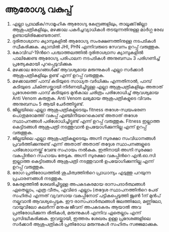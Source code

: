 # ആരോഗ്യ വകുപ്പ്

1.  എല്ലാ പ്രാഥമിക/സാമൂഹിക ആരോഗ്യ കേന്ദ്രങ്ങളിലും, താലൂക്ക്/ജില്ലാ ആശുപത്രികളിലും, മഴക്കാല പകര്‍ച്ചവ്യാധികള്‍ തടയുന്നതിനുള്ള മാര്‍ഗ്ഗ രേഖ ഉണ്ടായിരിക്കേണ്ടതാണ്.
2.  ദുരിതാശ്വാസ ക്യാമ്പുകളില്‍ ആരോഗ്യ സംരക്ഷണത്തിനുള്ള നടപടികള്‍ സ്വീകരിക്കുക. ക്യാമ്പില്‍ JHI, PHN എന്നിവരുടെ സേവനം ഉറപ്പ് വരുത്തുക.
3.  കോവിഡ്-19ന്‍റെ പശ്ചാത്തലത്തില്‍ ദുരിതാശ്വാസ ക്യാമ്പുകളില്‍ പാലിക്കേണ്ട ആരോഗ്യ പരിപാലന നടപടികള്‍ അനുബന്ധം 3 പരിഗണിച്ച് പ്രത്യേകമായി പുറപ്പെടുവിക്കുക
4.  മഴക്കാല രോഗങ്ങള്‍ക്ക് ആവശ്യമായ മരുന്നുകള്‍ എല്ലാ സര്‍ക്കാര്‍ ആശുപത്രികളിലും ഉണ്ട് എന്ന് ഉറപ്പ് വരുത്തുക.
5.  മഴക്കാലത്ത്‌ പാമ്പ് കടിയുടെ സാധ്യത വര്‍ധിക്കും എന്നതിനാല്‍, പാമ്പ് കടിയുടെ ചികിത്സയ്ക്കായി നിര്‍ണയിച്ചിട്ടുള്ള എല്ലാ ആശുപത്രികളിലും അതാത് പ്രദേശത്തെ പാമ്പ് കടിയുടെ മുന്‍കാല ചരിത്രം പരിശോധിച്ച് ആവശ്യമായ Anti Venom കരുതുക. Anti Venom ലഭ്യമായ ആശുപത്രികളുടെ വിവരം അനുബന്ധം 5 ആയി ചേര്‍ത്തിട്ടുണ്ട്.
6.  ജില്ലയിലെ എല്ലാ ആശുപത്രികളുടെയും fitness തദേശ-സ്വയംഭരണ പൊതുമരാമത്ത് വകുപ്പ് എഞ്ചിനീയറെകൊണ്ട് അതാത് തദേശ സ്ഥാപനങ്ങള്‍ പരിശോധിച്ചിട്ടുണ്ട് എന്ന് ഉറപ്പ് വരുത്തുക. Fitness ഇല്ലാത്ത കെട്ടിടങ്ങള്‍ ആശുപത്രി നടത്തുവാന്‍ ഉപയോഗിക്കുന്നില്ല എന്ന് ഉറപ്പ് വരുത്തുക.
7.  ജില്ലയിലെ എല്ലാ ആശുപത്രികളുടെയും അഗ്നി സുരക്ഷാ സംവിധാനങ്ങള്‍ പ്രവര്‍ത്തിക്കുന്നുണ്ട് എന്ന് അതാത് അതാത് തദ്ദേശ സ്ഥാപനങ്ങളുടെ പരിശോധനയ്ക്ക് വേണ്ട സഹായം നല്‍കുക. ഇതിനായി അഗ്നി സുരക്ഷാ വകുപ്പിന്‍റെ സഹായം തേടുക. അഗ്നി സുരക്ഷാ വകുപ്പിന്‍റെ എന്‍.ഓ.സി ഇല്ലാത്ത കെട്ടിടങ്ങള്‍ ആശുപത്രി നടത്തുവാന്‍ ഉപയോഗിക്കുന്നില്ല എന്ന് ഉറപ്പ് വരുത്തുക.
8.  രോഗ പ്രതിരോധത്തില്‍ ശുചിത്വത്തിന്‍റെ പ്രാധാന്യം എടുത്തു പറയുന്ന പ്രചാരണങ്ങള്‍ നടത്തുക.
9.  കേരളത്തില്‍ ശേഖരിച്ചിട്ടുള്ള അപകടകരമായ രാസപദാര്‍ത്ഥങ്ങള്‍ ഏതെല്ലാം, എത്ര വീതം, എവിടെ എല്ലാം \(തദ്ദേശ സ്ഥാപനത്തിന്‍റെ പേര് സഹിതം\) എന്നത് വ്യവസായ വകുപ്പിനോട് പട്ടികപ്പെടുത്തി ജൂണ്‍ 1ന് മുന്‍പ് നല്കുവാന്‍ ആവശ്യപ്പെടുക. ഈ രാസപദാര്‍ത്ഥങ്ങള്‍ ജലത്തിലോ, മണ്ണിലോ, വായുവിലോ കലര്‍ന്ന് മനുഷ ജീവന് അപകടകരം ആയാല്‍ അവ പ്രതിരോധിക്കുന്ന രീതികള്‍, മരുന്നുകള്‍ എന്നിവ ഏതെല്ലാം എന്ന് പ്രസിദ്ധീകരിക്കുക. ഇവയ്ക്കായി, ഇത്തരം ശേഖരം ഉള്ള പ്രദേശങ്ങളിലെ സര്‍ക്കാര്‍ ആശുപത്രികള്‍ പ്രതിരോധ മരുന്നുകള്‍ സഹിതം സജ്ജമാക്കുക.

 

